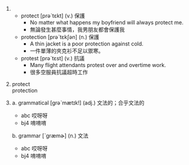 1. 
    * protect  [prəˋtɛkt]  (v.)  保護
      - No matter what happens my boyfriend will always protect me.
      - 無論發生甚麼事情，我男朋友都會保護我
    * protection  [prəˋtɛkʃən]  (n.)  保護
      - A thin jacket is a poor protection against cold.
      - 一件單薄的夾克衫不足以禦寒。
    * protest  [prəˋtɛst]  (v.)  抗議
      - Many flight attendants protest over and overtime work.
      - 很多空服員抗議超時工作
2. protect<br>
   protection  
   
1.  a. grammatical  [grəˋmætɪk!]  (adj.)  文法的；合乎文法的
    - abc
    哎呀呀
    - bj4
    唷唷唷

    b. grammar  [ˋgræmɚ]  (n.)  文法
    - abc
    哎呀呀
    - bj4
    唷唷唷
